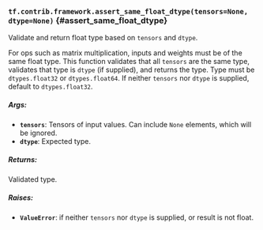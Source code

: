 ### `tf.contrib.framework.assert_same_float_dtype(tensors=None, dtype=None)` {#assert_same_float_dtype}

Validate and return float type based on `tensors` and `dtype`.

For ops such as matrix multiplication, inputs and weights must be of the
same float type. This function validates that all `tensors` are the same type,
validates that type is `dtype` (if supplied), and returns the type. Type must
be `dtypes.float32` or `dtypes.float64`. If neither `tensors` nor
`dtype` is supplied, default to `dtypes.float32`.

##### Args:


*  <b>`tensors`</b>: Tensors of input values. Can include `None` elements, which will be
      ignored.
*  <b>`dtype`</b>: Expected type.

##### Returns:

  Validated type.

##### Raises:


*  <b>`ValueError`</b>: if neither `tensors` nor `dtype` is supplied, or result is not
      float.

